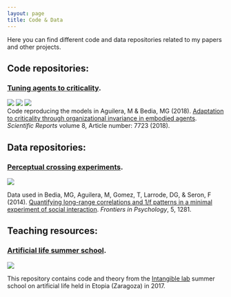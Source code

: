 ```yaml
---
layout: page
title: Code & Data
---
```


Here you can find different code and data repositories related to my papers and other projects.

## Code repositories:

<div class="posts">
    <h3>
    <a href="https://github.com/MiguelAguilera/Adaptation-to-criticality-through-organizational-invariance/tree/v1.0" target="_blank">Tuning agents to criticality</a>.
    </h3>
    <a href="https://doi.org/10.5281/zenodo.4252069"><img src="https://zenodo.org/badge/DOI/10.5281/zenodo.4252069.svg"></a>
    <a href="https://github.com/MiguelAguilera/Adaptation-to-criticality-through-organizational-invariance/blob/master/LICENSE"><img src="https://img.shields.io/badge/License-GPLv3-green.svg"></a>
    <img src="https://img.shields.io/badge/code-python-dark.svg">
    <br>Code reproducing the models in Aguilera, M &amp; Bedia, MG (2018). <a href="https://www.nature.com/articles/s41598-018-25925-4#Abs1" target="_blank">Adaptation to criticality through organizational invariance in embodied agents</a>. <i>Scientific Reports </i> volume 8, Article number: 7723 (2018).</p>

<!--<br>-->

</div>

## Data repositories:

<div class="posts">
    <h3>
    <a href="https://github.com/IsaacLab/datasets/tree/master/PerceptualCrossing/data-28-03-2014" target="_blank">Perceptual crossing experiments</a>.
    </h3>
    <a href="https://github.com/IsaacLab/datasets/blob/master/LICENSE"><img src="https://img.shields.io/badge/License-CC0-green.svg"></a>
    <p> Data used in Bedia, MG, Aguilera, M, Gomez, T, Larrode, DG, &amp; Seron, F (2014). <a href="https://maguilera0.files.wordpress.com/2014/11/fpsyg-05-01281.pdf" target="_blank" rel="noopener noreferrer">Quantifying long-range correlations and 1/f patterns in a minimal experiment of social interaction</a>. <em>Frontiers in Psychology</em>, 5, 1281.</p>
    
</div>

## Teaching resources:

<div class="posts">
    <h3>
    <a href="https://github.com/IsaacLab/LaboratorioIntangible" target="_blank">Artificial life summer school</a>.
    </h3>
    <a href="https://github.com/IsaacLab/LaboratorioIntangible/blob/master/LICENSE"><img src="https://img.shields.io/badge/License-AGPLv3-green.svg"></a>
    <p> This repository contains code and theory from the <a href="http://escueladeverano.unizar.es/" target="_blank">Intangible lab</a> summer school on artificial life held in Etopia (Zaragoza) in 2017.</p>
    
</div>
